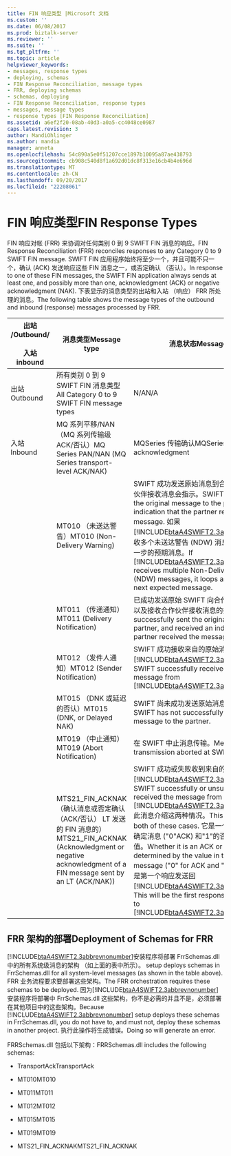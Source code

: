 ```yaml
---
title: FIN 响应类型 |Microsoft 文档
ms.custom: ''
ms.date: 06/08/2017
ms.prod: biztalk-server
ms.reviewer: ''
ms.suite: ''
ms.tgt_pltfrm: ''
ms.topic: article
helpviewer_keywords:
- messages, response types
- deploying, schemas
- FIN Response Reconciliation, message types
- FRR, deploying schemas
- schemas, deploying
- FIN Response Reconciliation, response types
- messages, message types
- response types [FIN Response Reconciliation]
ms.assetid: a6ef2f20-08ab-40d3-a0a5-cc4048ce0987
caps.latest.revision: 3
author: MandiOhlinger
ms.author: mandia
manager: anneta
ms.openlocfilehash: 54c890a5e0f51207cce1897b10095a87ae438793
ms.sourcegitcommit: cb908c540d8f1a692d01dc8f313e16cb4b4e696d
ms.translationtype: MT
ms.contentlocale: zh-CN
ms.lasthandoff: 09/20/2017
ms.locfileid: "22208061"
---
```

# <a name="fin-response-types"></a><span data-ttu-id="bdba5-102">FIN 响应类型</span><span class="sxs-lookup"><span data-stu-id="bdba5-102">FIN Response Types</span></span>
<span data-ttu-id="bdba5-103">FIN 响应对帐 (FRR) 来协调对任何类别 0 到 9 SWIFT FIN 消息的响应。</span><span class="sxs-lookup"><span data-stu-id="bdba5-103">FIN Response Reconciliation (FRR) reconciles responses to any Category 0 to 9 SWIFT FIN message.</span></span> <span data-ttu-id="bdba5-104">SWIFT FIN 应用程序始终将至少一个，并且可能不只一个，确认 (ACK) 发送响应这些 FIN 消息之一，或否定确认 （否认）。</span><span class="sxs-lookup"><span data-stu-id="bdba5-104">In response to one of these FIN messages, the SWIFT FIN application always sends at least one, and possibly more than one, acknowledgment (ACK) or negative acknowledgment (NAK).</span></span> <span data-ttu-id="bdba5-105">下表显示的消息类型的出站和入站 （响应） FRR 所处理的消息。</span><span class="sxs-lookup"><span data-stu-id="bdba5-105">The following table shows the message types of the outbound and inbound (response) messages processed by FRR.</span></span>  
  
|<span data-ttu-id="bdba5-106">出站 /</span><span class="sxs-lookup"><span data-stu-id="bdba5-106">Outbound/</span></span><br /><br /> <span data-ttu-id="bdba5-107">入站</span><span class="sxs-lookup"><span data-stu-id="bdba5-107">inbound</span></span>|<span data-ttu-id="bdba5-108">消息类型</span><span class="sxs-lookup"><span data-stu-id="bdba5-108">Message type</span></span>|<span data-ttu-id="bdba5-109">消息状态</span><span class="sxs-lookup"><span data-stu-id="bdba5-109">Message status</span></span>|  
|----------------------------|------------------|--------------------|  
|<span data-ttu-id="bdba5-110">出站</span><span class="sxs-lookup"><span data-stu-id="bdba5-110">Outbound</span></span>|<span data-ttu-id="bdba5-111">所有类别 0 到 9 SWIFT FIN 消息类型</span><span class="sxs-lookup"><span data-stu-id="bdba5-111">All Category 0 to 9 SWIFT FIN message types</span></span>|<span data-ttu-id="bdba5-112">N/A</span><span class="sxs-lookup"><span data-stu-id="bdba5-112">N/A</span></span>|  
|<span data-ttu-id="bdba5-113">入站</span><span class="sxs-lookup"><span data-stu-id="bdba5-113">Inbound</span></span>|<span data-ttu-id="bdba5-114">MQ 系列平移/NAN （MQ 系列传输级 ACK/否认）</span><span class="sxs-lookup"><span data-stu-id="bdba5-114">MQ Series PAN/NAN (MQ Series transport-level ACK/NAK)</span></span>|<span data-ttu-id="bdba5-115">MQSeries 传输确认</span><span class="sxs-lookup"><span data-stu-id="bdba5-115">MQSeries transport acknowledgment</span></span>|  
||<span data-ttu-id="bdba5-116">MT010 （未送达警告）</span><span class="sxs-lookup"><span data-stu-id="bdba5-116">MT010 (Non-Delivery Warning)</span></span>|<span data-ttu-id="bdba5-117">SWIFT 成功发送原始消息到合作伙伴，但不合作伙伴接收消息会指示。</span><span class="sxs-lookup"><span data-stu-id="bdba5-117">SWIFT successfully sent the original message to the partner, but has no indication that the partner received the message.</span></span> <span data-ttu-id="bdba5-118">如果[!INCLUDE[btaA4SWIFT2.3abbrevnonumber](../../includes/btaa4swift2-3abbrevnonumber-md.md)]接收多个未送达警告 (NDW) 消息，它循环并等待下一步的预期消息。</span><span class="sxs-lookup"><span data-stu-id="bdba5-118">If [!INCLUDE[btaA4SWIFT2.3abbrevnonumber](../../includes/btaa4swift2-3abbrevnonumber-md.md)] receives multiple Non-Delivery Warning (NDW) messages, it loops and waits for the next expected message.</span></span>|  
||<span data-ttu-id="bdba5-119">MT011 （传递通知）</span><span class="sxs-lookup"><span data-stu-id="bdba5-119">MT011 (Delivery Notification)</span></span>|<span data-ttu-id="bdba5-120">已成功发送原始 SWIFT 向合作伙伴，发送消息，以及接收合作伙伴接收消息的指示。</span><span class="sxs-lookup"><span data-stu-id="bdba5-120">SWIFT successfully sent the original message to the partner, and received an indication that the partner received the message.</span></span>|  
||<span data-ttu-id="bdba5-121">MT012 （发件人通知）</span><span class="sxs-lookup"><span data-stu-id="bdba5-121">MT012 (Sender Notification)</span></span>|<span data-ttu-id="bdba5-122">SWIFT 成功接收来自的原始消息[!INCLUDE[btaA4SWIFT2.3abbrevnonumber](../../includes/btaa4swift2-3abbrevnonumber-md.md)]。</span><span class="sxs-lookup"><span data-stu-id="bdba5-122">SWIFT successfully received the original message from [!INCLUDE[btaA4SWIFT2.3abbrevnonumber](../../includes/btaa4swift2-3abbrevnonumber-md.md)].</span></span>|  
||<span data-ttu-id="bdba5-123">MT015 （DNK 或延迟的否认）</span><span class="sxs-lookup"><span data-stu-id="bdba5-123">MT015 (DNK, or Delayed NAK)</span></span>|<span data-ttu-id="bdba5-124">SWIFT 尚未成功发送原始消息到合作伙伴。</span><span class="sxs-lookup"><span data-stu-id="bdba5-124">SWIFT has not successfully sent the original message to the partner.</span></span>|  
||<span data-ttu-id="bdba5-125">MT019 （中止通知）</span><span class="sxs-lookup"><span data-stu-id="bdba5-125">MT019 (Abort Notification)</span></span>|<span data-ttu-id="bdba5-126">在 SWIFT 中止消息传输。</span><span class="sxs-lookup"><span data-stu-id="bdba5-126">Message transmission aborted at SWIFT.</span></span>|  
||<span data-ttu-id="bdba5-127">MTS21_FIN_ACKNAK （确认消息或否定确认 （ACK/否认） LT 发送的 FIN 消息的）</span><span class="sxs-lookup"><span data-stu-id="bdba5-127">MTS21_FIN_ACKNAK (Acknowledgment or negative acknowledgment of a FIN message sent by an LT (ACK/NAK))</span></span>|<span data-ttu-id="bdba5-128">SWIFT 成功或失败收到来自的消息[!INCLUDE[btaA4SWIFT2.3abbrevnonumber](../../includes/btaa4swift2-3abbrevnonumber-md.md)]。</span><span class="sxs-lookup"><span data-stu-id="bdba5-128">SWIFT successfully or unsuccessfully received the message from [!INCLUDE[btaA4SWIFT2.3abbrevnonumber](../../includes/btaa4swift2-3abbrevnonumber-md.md)].</span></span> <span data-ttu-id="bdba5-129">此消息介绍这两种情况。</span><span class="sxs-lookup"><span data-stu-id="bdba5-129">This message covers both of these cases.</span></span> <span data-ttu-id="bdba5-130">它是一个 ACK 还是否认已确定消息 ("0"ACK) 和"1"的否认 451 字段中的值。</span><span class="sxs-lookup"><span data-stu-id="bdba5-130">Whether it is an ACK or a NAK is determined by the value in the 451 field of the message ("0" for ACK and "1" for NAK).</span></span> <span data-ttu-id="bdba5-131">这将是第一个响应发送回[!INCLUDE[btaA4SWIFT2.3abbrevnonumber](../../includes/btaa4swift2-3abbrevnonumber-md.md)]。</span><span class="sxs-lookup"><span data-stu-id="bdba5-131">This will be the first response delivered back to [!INCLUDE[btaA4SWIFT2.3abbrevnonumber](../../includes/btaa4swift2-3abbrevnonumber-md.md)].</span></span>|  
  
## <a name="deployment-of-schemas-for-frr"></a><span data-ttu-id="bdba5-132">FRR 架构的部署</span><span class="sxs-lookup"><span data-stu-id="bdba5-132">Deployment of Schemas for FRR</span></span>  
 [!INCLUDE[btaA4SWIFT2.3abbrevnonumber](../../includes/btaa4swift2-3abbrevnonumber-md.md)]<span data-ttu-id="bdba5-133">安装程序将部署 FrrSchemas.dll 中的所有系统级消息的架构 （如上面的表中所示）。</span><span class="sxs-lookup"><span data-stu-id="bdba5-133"> setup deploys schemas in FrrSchemas.dll for all system-level messages (as shown in the table above).</span></span> <span data-ttu-id="bdba5-134">FRR 业务流程要求要部署这些架构。</span><span class="sxs-lookup"><span data-stu-id="bdba5-134">The FRR orchestration requires these schemas to be deployed.</span></span> <span data-ttu-id="bdba5-135">因为[!INCLUDE[btaA4SWIFT2.3abbrevnonumber](../../includes/btaa4swift2-3abbrevnonumber-md.md)]安装程序将部署中 FrrSchemas.dll 这些架构，你不是必需的并且不是，必须部署在其他项目中的这些架构。</span><span class="sxs-lookup"><span data-stu-id="bdba5-135">Because [!INCLUDE[btaA4SWIFT2.3abbrevnonumber](../../includes/btaa4swift2-3abbrevnonumber-md.md)] setup deploys these schemas in FrrSchemas.dll, you do not have to, and must not, deploy these schemas in another project.</span></span> <span data-ttu-id="bdba5-136">执行此操作将生成错误。</span><span class="sxs-lookup"><span data-stu-id="bdba5-136">Doing so will generate an error.</span></span>  
  
 <span data-ttu-id="bdba5-137">FRRSchemas.dll 包括以下架构：</span><span class="sxs-lookup"><span data-stu-id="bdba5-137">FRRSchemas.dll includes the following schemas:</span></span>  
  
-   <span data-ttu-id="bdba5-138">TransportAck</span><span class="sxs-lookup"><span data-stu-id="bdba5-138">TransportAck</span></span>  
  
-   <span data-ttu-id="bdba5-139">MT010</span><span class="sxs-lookup"><span data-stu-id="bdba5-139">MT010</span></span>  
  
-   <span data-ttu-id="bdba5-140">MT011</span><span class="sxs-lookup"><span data-stu-id="bdba5-140">MT011</span></span>  
  
-   <span data-ttu-id="bdba5-141">MT012</span><span class="sxs-lookup"><span data-stu-id="bdba5-141">MT012</span></span>  
  
-   <span data-ttu-id="bdba5-142">MT015</span><span class="sxs-lookup"><span data-stu-id="bdba5-142">MT015</span></span>  
  
-   <span data-ttu-id="bdba5-143">MT019</span><span class="sxs-lookup"><span data-stu-id="bdba5-143">MT019</span></span>  
  
-   <span data-ttu-id="bdba5-144">MTS21_FIN_ACKNAK</span><span class="sxs-lookup"><span data-stu-id="bdba5-144">MTS21_FIN_ACKNAK</span></span>